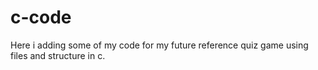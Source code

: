 # c-code
Here i adding some of my code for my future reference
quiz game
using files and structure in c.
